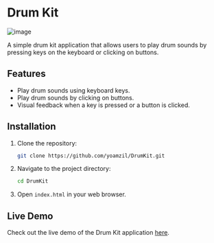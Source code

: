 # Drum Kit
![image](https://github.com/user-attachments/assets/ec72d086-b4e3-46a5-9245-6649b5028cc1)

A simple drum kit application that allows users to play drum sounds by pressing keys on the keyboard or clicking on buttons.

## Features

- Play drum sounds using keyboard keys.
- Play drum sounds by clicking on buttons.
- Visual feedback when a key is pressed or a button is clicked.

## Installation

1. Clone the repository:
    ```sh
    git clone https://github.com/yoamzil/DrumKit.git
    ```
2. Navigate to the project directory:
    ```sh
    cd DrumKit
    ```
3. Open `index.html` in your web browser.

## Live Demo

Check out the live demo of the Drum Kit application [here](https://yoamzil.github.io/DrumKit/).
